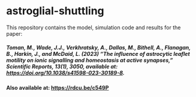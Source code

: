 # astroglial-shuttling
This repository contains the model, simulation code and results for the paper: 
##### Toman, M., Wade, J.J., Verkhratsky, A., Dallas, M., Bithell, A., Flanagan, B., Harkin, J., and McDaid, L. (2023) “The influence of astrocytic leaflet motility on ionic signalling and homeostasis at active synapses,” Scientific Reports, 13(1), 3050, available at: https://doi.org/10.1038/s41598-023-30189-8.
#### Also available at: https://rdcu.be/c549P

